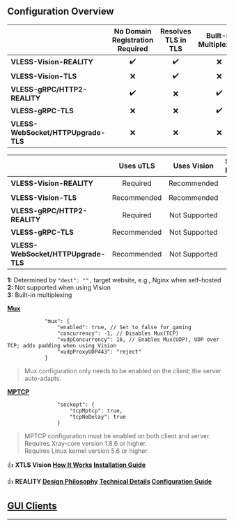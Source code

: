 ## **Configuration Overview**

| | No Domain Registration Required | Resolves TLS in TLS | Built-in Multiplexing | Accessible via CDN |
| :--- | :---: | :---: | :---: | :---: |
| **VLESS-Vision-REALITY** | :heavy_check_mark: | :heavy_check_mark: | :x: | :x: |
| **VLESS-Vision-TLS** | :x: | :heavy_check_mark: | :x: | :x: |
| **VLESS-gRPC/HTTP2-REALITY** | :heavy_check_mark: | :x: | :heavy_check_mark: | :x: |
| **VLESS-gRPC-TLS** | :x: | :x: | :heavy_check_mark: | :heavy_check_mark: |
| **VLESS-WebSocket/HTTPUpgrade-TLS** | :x: | :x: | :x: | :heavy_check_mark: |

| | Uses uTLS | Uses Vision | Server TLS Fingerprint | Mux(TCP) | Mux(UDP) | MPTCP |
| :--- | :---: | :---: | :---: | :---: | :---: | :---: |
| **VLESS-Vision-REALITY** | Required | Recommended | **1** | **2** | :heavy_check_mark: | :heavy_check_mark: |
| **VLESS-Vision-TLS** | Recommended | Recommended | Go | **2** | :heavy_check_mark: | :heavy_check_mark: |
| **VLESS-gRPC/HTTP2-REALITY** | Required | Not Supported | **1** | **3** | :heavy_check_mark: | :heavy_check_mark: |
| **VLESS-gRPC-TLS** | Recommended | Not Supported | Nginx | :heavy_check_mark: | :heavy_check_mark: | :heavy_check_mark: |
| **VLESS-WebSocket/HTTPUpgrade-TLS** | Recommended | Not Supported | Nginx | :heavy_check_mark: | :heavy_check_mark: | :heavy_check_mark: |

**1:** Determined by `"dest": "",` target website, e.g., Nginx when self-hosted  
**2:** Not supported when using Vision  
**3:** Built-in multiplexing

[**Mux**](https://xtls.github.io/Xray-docs-next/config/outbound.html#muxobject)

```jsonc
            "mux": {
                "enabled": true, // Set to false for gaming
                "concurrency": -1, // Disables Mux(TCP)
                "xudpConcurrency": 16, // Enables Mux(UDP), UDP over TCP; adds padding when using Vision
                "xudpProxyUDP443": "reject"
            }
```

> Mux configuration only needs to be enabled on the client; the server auto-adapts.

[**MPTCP**](https://github.com/XTLS/Xray-core/pull/2520#issuecomment-1711212084)

```jsonc
                "sockopt": {
                    "tcpMptcp": true,
                    "tcpNoDelay": true
                }
```

> MPTCP configuration must be enabled on both client and server.  
> Requires Xray-core version 1.8.6 or higher.  
> Requires Linux kernel version 5.6 or higher.

:+1: **XTLS Vision [How It Works](https://github.com/XTLS/Xray-core/discussions/1295) [Installation Guide](https://github.com/chika0801/Xray-install)**

:+1: **REALITY [Design Philosophy](https://github.com/XTLS/Xray-core/issues/1689#issuecomment-1439447009) [Technical Details](https://github.com/XTLS/Xray-core/issues/1891#issuecomment-1495439413) [Configuration Guide](https://github.com/XTLS/REALITY#readme)**

## **[GUI Clients](https://github.com/XTLS/Xray-core/blob/main/README.md#gui-clients)**

---
